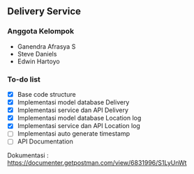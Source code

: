 ## Delivery Service

### Anggota Kelompok

- Ganendra Afrasya S
- Steve Daniels
- Edwin Hartoyo

### To-do list

- [x] Base code structure
- [x] Implementasi model database Delivery
- [x] Implementasi service dan API Delivery
- [x] Implementasi model database Location log
- [x] Implementasi service dan API Location log
- [ ] Implementasi auto generate timestamp
- [ ] API Documentation

Dokumentasi : https://documenter.getpostman.com/view/6831996/S1LyUnWt
